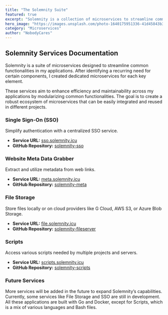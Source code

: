 ```yaml
---
title: "The Solemnity Suite"
featured: true
excerpt: "Solemnity is a collection of microservices to streamline common app functionalities. Services include Single Sign-On, Website Meta Data Grabber, File Storage, and Scripts. Built with Go and Docker, except for Scripts, which uses various languages, more services are planned, and some are still in development."
hero_image: "https://images.unsplash.com/photo-1640175951336-41d45843b3db?q=80&w=3870&auto=format&fit=crop&ixlib=rb-4.0.3&ixid=M3wxMjA3fDB8MHxwaG90by1wYWdlfHx8fGVufDB8fHx8fA%3D%3D"
category: "Microservices"
author: "NobodyCares"
---
```


## Solemnity Services Documentation

Solemnity is a suite of microservices designed to streamline common functionalities in my applications. After identifying a recurring need for certain components, I created dedicated microservices for each key element.

These services aim to enhance efficiency and maintainability across my applications by modularizing common functionalities. The goal is to create a robust ecosystem of microservices that can be easily integrated and reused in different projects.

### Single Sign-On (SSO)

Simplify authentication with a centralized SSO service.

- **Service URL:** [sso.solemnity.icu](https://sso.solemnity.icu)
- **GitHub Repository:** [solemnity-sso](https://github.com/swayechateau/solemnity-sso)

### Website Meta Data Grabber
Extract and utilize metadata from web links.

- **Service URL:** [meta.solemnity.icu](https://meta.solemnity.icu)
- **GitHub Repository:** [solemnity-meta](https://github.com/swayechateau/solemnity-meta)

### File Storage

Store files locally or on cloud providers like G Cloud, AWS S3, or Azure Blob Storage.

- **Service URL:** [file.solemnity.icu](https://file.solemnity.icu)
- **GitHub Repository:** [solemnity-fileserver](https://github.com/swayechateau/solemnity-fileserver)

### Scripts

Access various scripts needed by multiple projects and servers.

- **Service URL:** [scripts.solemnity.icu](https://scripts.solemnity.icu)
- **GitHub Repository:** [solemnity-scripts](https://github.com/swayechateau/solemnity-scripts)

### Future Services

More services will be added in the future to expand Solemnity’s capabilities. Currently, some services like File Storage and SSO are still in development. All these applications are built with Go and Docker, except for Scripts, which is a mix of various languages and Bash files.
